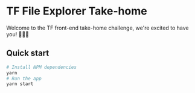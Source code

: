 # TF File Explorer Take-home

Welcome to the TF front-end take-home challenge, we're excited to have you! 🎉🎉🎉

## Quick start

```sh
# Install NPM dependencies
yarn
# Run the app
yarn start
```
